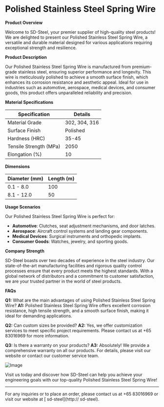# Polished Stainless Steel Spring Wire

**Product Overview**

Welcome to SD-Steel, your premier supplier of high-quality steel products! We are delighted to present our Polished Stainless Steel Spring Wire, a versatile and durable material designed for various applications requiring exceptional strength and resilience.

**Product Description**

Our Polished Stainless Steel Spring Wire is manufactured from premium-grade stainless steel, ensuring superior performance and longevity. This wire is meticulously polished to achieve a smooth surface finish, which enhances its corrosion resistance and aesthetic appeal. Ideal for use in industries such as automotive, aerospace, medical devices, and consumer goods, this product offers unparalleled reliability and precision.

**Material Specifications**

| Specification | Details |
|---------------|---------|
| Material Grade | 302, 304, 316 |
| Surface Finish | Polished |
| Hardness (HRC) | 35-45 |
| Tensile Strength (MPa) | 2050 |
| Elongation (%) | 10 |

**Dimensions**

| Diameter (mm) | Length (m) |
|---------------|------------|
| 0.1 - 8.0     | 100        |
| 8.1 - 12.0    | 50         |

**Usage Scenarios**

Our Polished Stainless Steel Spring Wire is perfect for:

- **Automotive**: Clutches, seat adjustment mechanisms, and door latches.
- **Aerospace**: Aircraft control systems and landing gear components.
- **Medical Devices**: Surgical instruments and orthopedic implants.
- **Consumer Goods**: Watches, jewelry, and sporting goods.

**Company Strength**

SD-Steel boasts over two decades of experience in the steel industry. Our state-of-the-art manufacturing facilities and rigorous quality control processes ensure that every product meets the highest standards. With a global network of distributors and a commitment to customer satisfaction, we are your trusted partner in the world of steel products.

**FAQs**

**Q1:** What are the main advantages of using Polished Stainless Steel Spring Wire?
**A1:** Polished Stainless Steel Spring Wire offers excellent corrosion resistance, high tensile strength, and a smooth surface finish, making it ideal for demanding applications.

**Q2:** Can custom sizes be provided?
**A2:** Yes, we offer customization services to meet specific project requirements. Please contact us at +65 83016969 for more information.

**Q3:** Is there a warranty on your products?
**A3:** Absolutely! We provide a comprehensive warranty on all our products. For details, please visit our website or contact our customer service team.

![Image](https://github.com/user-attachments/assets/2567258e-e124-4816-932d-1809bd27ef0b)

Visit us today and discover how SD-Steel can help you achieve your engineering goals with our top-quality Polished Stainless Steel Spring Wire!

---

For any inquiries or to place an order, please contact us at +65 83016969 or visit our website at [ sd-steel](http:// sd-steel).